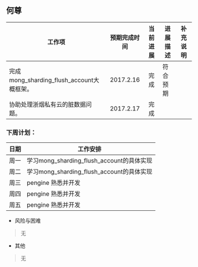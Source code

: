 

## 何尊
工作项  | 预期完成时间 | 当前进展 | 进展描述  | 补充说明
------------- | :---------: | :-----: | ------- | ------
完成mong_sharding_flush_account大概框架。|2017.2.16|完成|符合预期|| 
协助处理浙烟私有云的脏数据问题。|2017.2.17|完成|

### 下周计划：
日期 | 工作安排
---- | ----
周一 | 学习mong_sharding_flush_account的具体实现
周二 | 学习mong_sharding_flush_account的具体实现
周三 | pengine 熟悉并开发
周四 | pengine 熟悉并开发
周五 | pengine 熟悉并开发
* 风险与困难
 > 无
* 其他
 > 无
